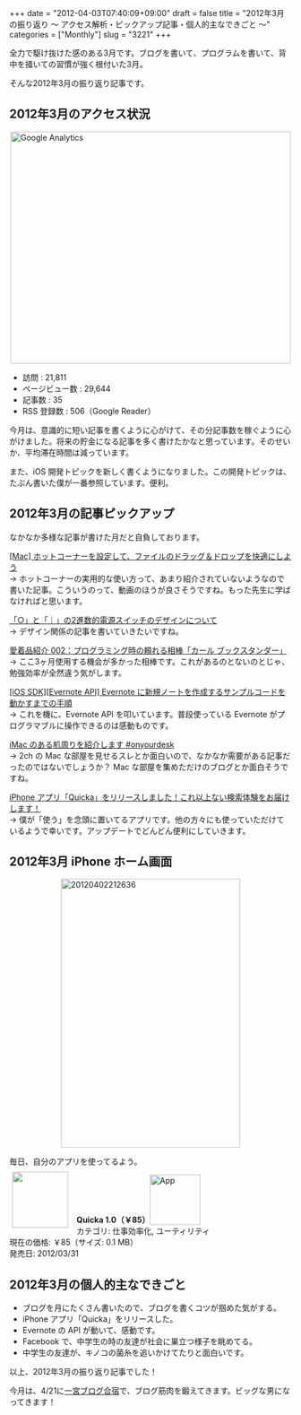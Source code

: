 +++
date = "2012-04-03T07:40:09+09:00"
draft = false
title = "2012年3月の振り返り 〜 アクセス解析・ピックアップ記事・個人的主なできごと 〜"
categories = ["Monthly"]
slug = "3221"
+++

全力で駆け抜けた感のある3月です。ブログを書いて、プログラムを書いて、背中を掻いての習慣が強く根付いた3月。

そんな2012年3月の振り返り記事です。

<h2>2012年3月のアクセス状況</h2>

<img style="display:block; margin-left:auto; margin-right:auto;" src="/images/2012/04/Google-Analytics.png" alt="Google Analytics" title="Google Analytics.png" border="0" width="500" height="414" />

<ul><li>訪問 : 21,811</li>
<li>ページビュー数 : 29,644</li>
<li>記事数 : 35</li>	
<li>RSS 登録数 : 506（Google Reader）</li></ul>

今月は、意識的に短い記事を書くように心がけて、その分記事数を稼ぐように心がけました。将来の貯金になる記事を多く書けたかなと思っています。そのせいか、平均滞在時間は減っています。

また、iOS 開発トピックを新しく書くようになりました。この開発トピックは、たぶん書いた僕が一番参照しています。便利。

<h2>2012年3月の記事ピックアップ</h2>

なかなか多様な記事が書けた月だと自負しております。

<a href="http://rakuishi.com/mac/2683/" target="_blank">[Mac] ホットコーナーを設定して、ファイルのドラッグ＆ドロップを快適にしよう</a><br />
→ ホットコーナーの実用的な使い方って、あまり紹介されていないようなので書いた記事。こういうのって、動画のほうが良さそうですね。もった先生に学ばなければと思います。

<a href="http://rakuishi.com/design/2942/" target="_blank">「○」と「｜」の2進数的電源スイッチのデザインについて</a><br />
→ デザイン関係の記事を書いていきたいですね。

<a href="http://rakuishi.com/love/3008/" target="_blank">愛着品紹介 002：プログラミング時の頼れる相棒「カール ブックスタンダー」</a><br />
→ ここ3ヶ月使用する機会が多かった相棒です。これがあるのとないのとじゃ、勉強効率が全然違う気がします。

<a href="http://rakuishi.com/iossdk/3068/" target="_blank">[iOS SDK][Evernote API] Evernote に新規ノートを作成するサンプルコードを動かすまでの手順</a><br />
→ これを機に、Evernote API を叩いています。普段使っている Evernote がプログラマブルに操作できるのは感動ものです。

<a href="http://rakuishi.com/notebook/3106/" target="_blank">iMac のある机周りを紹介します #onyourdesk</a><br />
→ 2ch の Mac な部屋を見せるスレとか面白いので、なかなか需要がある記事だったのではないでしょうか？ Mac な部屋を集めただけのブログとか面白そうですね。

<a href="http://rakuishi.com/myapp/3144/" target="_blank">iPhone アプリ「Quicka」をリリースしました！これ以上ない検索体験をお届けします！</a><br />
→ 僕が「使う」を念頭に置いてるアプリです。他の方々にも使っていただけているようで幸いです。アップデートでどんどん便利にしていきます。

<h2>2012年3月 iPhone ホーム画面</h2>

<img style="display:block; margin-left:auto; margin-right:auto;" src="/images/2012/04/20120402212636.png" alt="20120402212636" title="20120402212636.png" border="0" width="320" height="480" />

毎日、自分のアプリを使ってるよう。

<a href="https://itunes.apple.com/jp/app/id511606108?mt=8&uo=4&at=11l3RT" target="_blank" rel="nofollow"><img width="100" class="alignleft" align="left" src="http://a2.mzstatic.com/us/r1000/104/Purple/v4/c5/e7/f3/c5e7f362-6f60-53a8-dbe0-dbec33f240ee/ibjG3fNt4Phm08ZnZUjx0g-temp-upload.cqnwvlfj.100x100-75.png" style="margin: -5px 15px 1px 5px;"></a><strong> Quicka 1.0（￥85）</strong><a href="https://itunes.apple.com/jp/app/id511606108?mt=8&uo=4&at=11l3RT" target="_blank" rel="nofollow"><img src="/images/2012/12/viewinitunes_jp.png" style="vertical-align:bottom;" width="90" alt="App"></a><br> カテゴリ: 仕事効率化, ユーティリティ<br> 現在の価格: ￥85（サイズ: 0.1 MB）<br> 発売日: 2012/03/31<br style="clear: both;">

<h2>2012年3月の個人的主なできごと</h2>

<ul>
<li>ブログを月にたくさん書いたので、ブログを書くコツが掴めた気がする。</li>
<li>iPhone アプリ「Quicka」をリリースした。</li>
<li>Evernote の API が動いて、感動です。</li>
<li>Facebook で、中学生の時の友達が社会に巣立つ様子を眺めてる。</li>
<li>中学生の友達が、キノコの菌糸を追いかけてたりと面白いです。</li>
</ul>

以上、2012年3月の振り返り記事でした！

今月は、4/21に<a href="http://tweetvite.com/event/blog_off1" target="_blank">一宮ブログ合宿</a>で、ブログ筋肉を鍛えてきます。ビッグな男になってきます！
